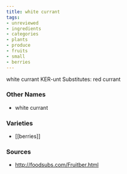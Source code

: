 ```yaml
---
title: white currant
tags:
- unreviewed
- ingredients
- categories
- plants
- produce
- fruits
- small
- berries
---
```

white currant KER-unt Substitutes: red currant

### Other Names

* white currant

### Varieties

* [[berries]]

### Sources
* http://foodsubs.com/Fruitber.html
